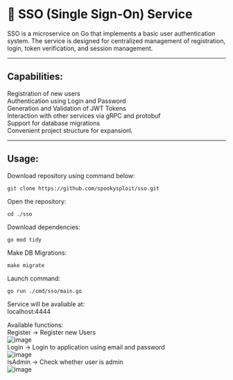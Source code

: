 # 🔐 SSO (Single Sign-On) Service

SSO is a microservice on Go that implements a basic user authentication system. The service is designed for centralized management of registration, login, token verification, and session management.

---

## Capabilities:
Registration of new users\
Authentication using Login and Password\
Generation and Validation of JWT Tokens\
Interaction with other services via gRPC and protobuf\
Support for database migrations\
Convenient project structure for expansion\

---

## Usage:
Download repository using command below:
```
git clone https://github.com/spookysploit/sso.git
```
Open the repository:
```
cd ./sso
```
Download dependencies:
```
go mod tidy
```
Make DB Migrations:
```
make migrate
```
Launch command:
```
go run ./cmd/sso/main.go
```
Service will be avaliable at:\
localhost:4444

Available functions:\
Register -> Register new Users\
![image](https://github.com/user-attachments/assets/3d9cd1aa-3eee-4367-a2b8-84d15a910aeb)\
Login -> Login to application using email and password\
![image](https://github.com/user-attachments/assets/2a27e3e2-f66e-4dc0-a1d7-6bfbe3f7a1fd)\
IsAdmin -> Check whether user is admin\
![image](https://github.com/user-attachments/assets/1a375d49-95a7-4177-8077-f1888e5961ae)
